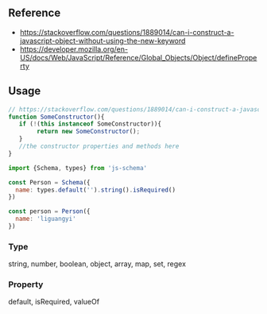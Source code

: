 ## Reference

- https://stackoverflow.com/questions/1889014/can-i-construct-a-javascript-object-without-using-the-new-keyword
- https://developer.mozilla.org/en-US/docs/Web/JavaScript/Reference/Global_Objects/Object/defineProperty

## Usage 

```javascript
// https://stackoverflow.com/questions/1889014/can-i-construct-a-javascript-object-without-using-the-new-keyword
function SomeConstructor(){
   if (!(this instanceof SomeConstructor)){
        return new SomeConstructor();
   }
   //the constructor properties and methods here
}
```

```javascript
import {Schema, types} from 'js-schema'

const Person = Schema({
  name: types.default('').string().isRequired()
})

const person = Person({
  name: 'liguangyi'
})

```

### Type

string, number, boolean, object, array, map, set, regex

### Property

default, isRequired, valueOf

